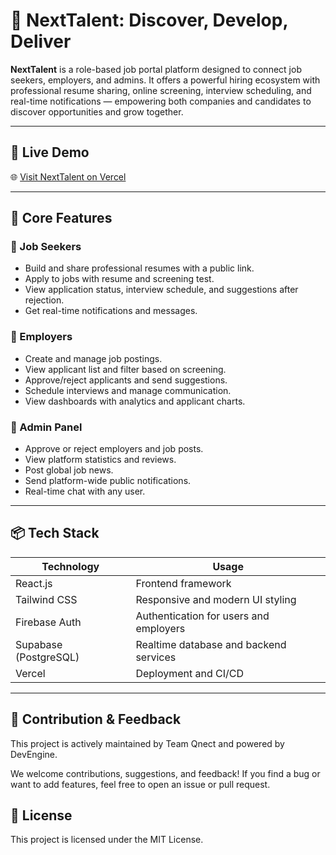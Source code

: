 # 💼 NextTalent: Discover, Develop, Deliver

**NextTalent** is a role-based job portal platform designed to connect job seekers, employers, and admins. It offers a powerful hiring ecosystem with professional resume sharing, online screening, interview scheduling, and real-time notifications — empowering both companies and candidates to discover opportunities and grow together.

---

## 🚀 Live Demo

🌐 [Visit NextTalent on Vercel](https://nexttalent.vercel.app)

---

## 🎯 Core Features

### 👤 Job Seekers
- Build and share professional resumes with a public link.
- Apply to jobs with resume and screening test.
- View application status, interview schedule, and suggestions after rejection.
- Get real-time notifications and messages.

### 🏢 Employers
- Create and manage job postings.
- View applicant list and filter based on screening.
- Approve/reject applicants and send suggestions.
- Schedule interviews and manage communication.
- View dashboards with analytics and applicant charts.

### 🔐 Admin Panel
- Approve or reject employers and job posts.
- View platform statistics and reviews.
- Post global job news.
- Send platform-wide public notifications.
- Real-time chat with any user.

---

## 📦 Tech Stack

| Technology        | Usage                                  |
|-------------------|-----------------------------------------|
| React.js          | Frontend framework                      |
| Tailwind CSS      | Responsive and modern UI styling        |
| Firebase Auth     | Authentication for users and employers  |
| Supabase (PostgreSQL) | Realtime database and backend services |
| Vercel            | Deployment and CI/CD                    |

---

## 📣 Contribution & Feedback
This project is actively maintained by Team Qnect and powered by DevEngine.

We welcome contributions, suggestions, and feedback! If you find a bug or want to add features, feel free to open an issue or pull request.

## 📄 License
This project is licensed under the MIT License.

